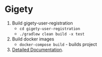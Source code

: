 # Gigety  

1) Build gigety-user-registration  
   * ```cd gigety-user-registration```  
   * ```./gradlew clean build -x test```  
2) Build docker images   
   * ```docker-compose build``` - builds project  
3) [Detailed Documentation](https://github.com/samuelsegal/gigety/wiki).  

